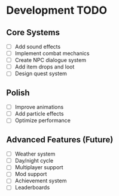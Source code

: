 # Development TODO

## Core Systems
- [ ] Add sound effects
- [ ] Implement combat mechanics
- [ ] Create NPC dialogue system
- [ ] Add item drops and loot
- [ ] Design quest system

## Polish
- [ ] Improve animations
- [ ] Add particle effects
- [ ] Optimize performance

## Advanced Features (Future)
- [ ] Weather system
- [ ] Day/night cycle  
- [ ] Multiplayer support
- [ ] Mod support
- [ ] Achievement system
- [ ] Leaderboards
